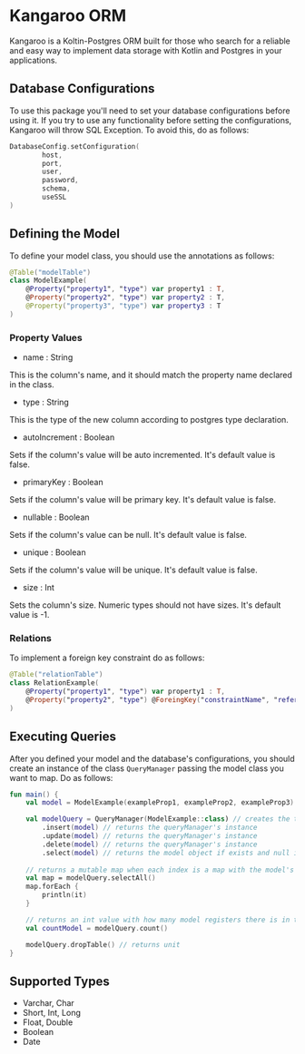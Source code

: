 # Kangaroo ORM

Kangaroo is a Koltin-Postgres ORM built for those who search for a reliable and easy way to implement 
data storage with Kotlin and Postgres in your applications.

## Database Configurations

To use this package you'll need to set your database configurations
before using it. If you try to use any functionality before setting the configurations,
Kangaroo will throw SQL Exception. To avoid this, do as follows:

```kotlin
DatabaseConfig.setConfiguration(
        host,
        port,
        user,
        password,
        schema,
        useSSL
)
```

## Defining the Model

To define your model class, you should use the annotations as follows:

```kotlin
@Table("modelTable")
class ModelExample(
    @Property("property1", "type") var property1 : T,
    @Property("property2", "type") var property2 : T,
    @Property("property3", "type") var property3 : T
)
```

### Property Values

- name : String

This is the column's name, and it should match the property name declared in the class.

- type : String

This is the type of the new column according to postgres type declaration.

- autoIncrement : Boolean

Sets if the column's value will be auto incremented. It's default value is false. 

- primaryKey : Boolean

Sets if the column's value will be primary key. It's default value is false. 

- nullable : Boolean

Sets if the column's value can be null. It's default value is false. 

- unique : Boolean

Sets if the column's value will be unique. It's default value is false.

- size : Int

Sets the column's size. Numeric types should not have sizes. It's default value is -1.

### Relations

To implement a foreign key constraint do as follows:

```kotlin
@Table("relationTable")
class RelationExample(
    @Property("property1", "type") var property1 : T,
    @Property("property2", "type") @ForeingKey("constraintName", "referencedTable", "referencedProperty") var property2 : T,
)
```

## Executing Queries

After you defined your model and the database's configurations, you should
create an instance of the class `QueryManager` passing the model class you want
to map. Do as follows:

```kotlin
fun main() {
    val model = ModelExample(exampleProp1, exampleProp2, exampleProp3)

    val modelQuery = QueryManager(ModelExample::class) // creates the table
        .insert(model) // returns the queryManager's instance
        .update(model) // returns the queryManager's instance
        .delete(model) // returns the queryManager's instance
        .select(model) // returns the model object if exists and null if it does not.
    
    // returns a mutable map when each index is a map with the model's properties
    val map = modelQuery.selectAll()
    map.forEach {
        println(it)
    }

    // returns an int value with how many model registers there is in the database
    val countModel = modelQuery.count()

    modelQuery.dropTable() // returns unit
}
```

## Supported Types

- Varchar, Char
- Short, Int, Long
- Float, Double
- Boolean
- Date